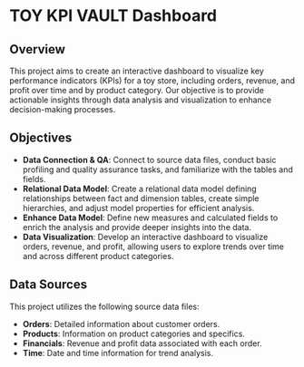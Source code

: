 # TOY KPI VAULT Dashboard

## Overview

This project aims to create an interactive dashboard to visualize key performance indicators (KPIs) for a toy store, including orders, revenue, and profit over time and by product category. Our objective is to provide actionable insights through data analysis and visualization to enhance decision-making processes.

## Objectives

- **Data Connection & QA**: Connect to source data files, conduct basic profiling and quality assurance tasks, and familiarize with the tables and fields.
- **Relational Data Model**: Create a relational data model defining relationships between fact and dimension tables, create simple hierarchies, and adjust model properties for efficient analysis.
- **Enhance Data Model**: Define new measures and calculated fields to enrich the analysis and provide deeper insights into the data.
- **Data Visualization**: Develop an interactive dashboard to visualize orders, revenue, and profit, allowing users to explore trends over time and across different product categories.

## Data Sources

This project utilizes the following source data files:

- **Orders**: Detailed information about customer orders.
- **Products**: Information on product categories and specifics.
- **Financials**: Revenue and profit data associated with each order.
- **Time**: Date and time information for trend analysis.

